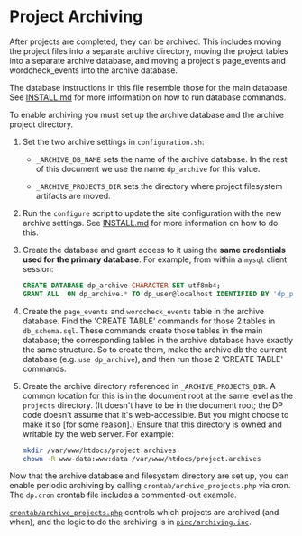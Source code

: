 # Project Archiving

After projects are completed, they can be archived. This includes moving the
project files into a separate archive directory, moving the project tables into
a separate archive database, and moving a project's page_events and
wordcheck_events into the archive database.

The database instructions in this file resemble those for the main database. See
[INSTALL.md](INSTALL.md) for more information on how to run database commands.

To enable archiving you must set up the archive database and the archive
project directory.

1. Set the two archive settings in `configuration.sh`:

   * `_ARCHIVE_DB_NAME` sets the name of the archive database. In the rest of
     this document we use the name `dp_archive` for this value.

   * `_ARCHIVE_PROJECTS_DIR` sets the directory where project filesystem
     artifacts are moved.

2. Run the `configure` script to update the site configuration with the new
   archive settings. See [INSTALL.md](INSTALL.md) for more information on how
   to do this.

3. Create the database and grant access to it using the **same credentials used
   for the primary database**. For example, from within a `mysql` client
   session:
   ```sql
   CREATE DATABASE dp_archive CHARACTER SET utf8mb4;
   GRANT ALL  ON dp_archive.* TO dp_user@localhost IDENTIFIED BY 'dp_password';
   ```

4. Create the `page_events` and `wordcheck_events` table in the archive
   database. Find the 'CREATE TABLE' commands for those 2 tables in
   `db_schema.sql`. These commands create those tables in the main database;
   the corresponding tables in the archive database have exactly the same
   structure. So to create them, make the archive db the current database
   (e.g. `use dp_archive`), and then run those 2 'CREATE TABLE' commands.

5. Create the archive directory referenced in `_ARCHIVE_PROJECTS_DIR`. A common
   location for this is in the document root at the same level as the `projects`
   directory. (It doesn't have to be in the document root; the DP code doesn't
   assume that it's web-accessible. But you might choose to make it so [for
   some reason].) Ensure that this directory is owned and writable by the web
   server. For example:
   ```bash
   mkdir /var/www/htdocs/project.archives
   chown -R www-data:www:data /var/www/htdocs/project.archives
   ```

Now that the archive database and filesystem directory are set up, you can
enable periodic archiving by calling `crontab/archive_projects.php` via cron.
The `dp.cron` crontab file includes a commented-out example.

[`crontab/archive_projects.php`](../crontab/archive_projects.php) controls
which projects are archived (and when), and the logic to do the archiving is in
[`pinc/archiving.inc`](../pinc/archiving.inc).
